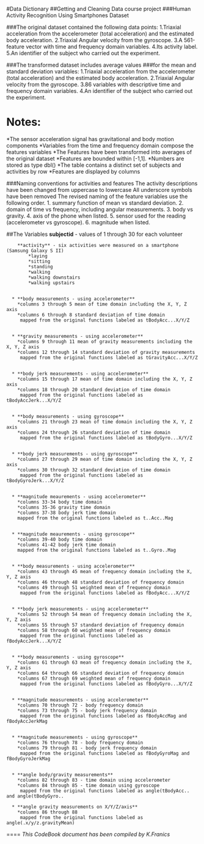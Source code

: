 #Data Dictionary
##Getting and Cleaning Data course project 
###Human Activity Recognition Using Smartphones Dataset


###The original dataset contained the following data points:
  1.Triaxial acceleration from the accelerometer (total acceleration) 
     and the estimated body acceleration.
  2.Triaxial Angular velocity from the gyroscope.
  3.A 561-feature vector with time and frequency domain variables.
  4.Its activity label.
  5.An identifier of the subject who carried out the experiment. 

###The transformed dataset includes average values 
###for the mean and standard deviation variables:
  1.Triaxial acceleration from the accelerometer (total acceleration) 
     and the estimated body acceleration.
  2.Triaxial Angular velocity from the gyroscope.
  3.86 variables with descriptive time and frequency domain variables.
  4.An identifier of the subject who carried out the experiment.  
  
Notes: 
======
*The sensor acceleration signal has gravitational and body motion components
*Variables from the time and frequency domain compose the features variables
*The Features have been transformed into averages of the original dataset
*Features are bounded within [-1,1].
*Numbers are stored as type dbl()
*The table contains a distinct set of subjects and activities by row
*Features are displayed by columns


###Naming conventions for activities and features
The activity descriptions have been changed from uppercase to lowercase
All underscore symbols have been removed
The revised naming of the feature variables use the following order.
      1. summary function of mean vs standard deviation.
      2. domain of time vs frequency, including angular measurements.
      3. body vs gravity. 
      4. axis of the phone when listed.
      5. sensor used for the reading (accelerometer vs gyroscope).
      6. magnitude when listed. 

##The Variables
        **subjectid** - values of 1 through 30 for each volunteer 


        **activity** - six activities were measured on a smartphone (Samsung Galaxy S II)
            *laying
            *sitting
            *standing
            *walking 
            *walking downstairs
            *walking upstairs


      * **body measurements - using accelerometer**
        *columns 3 through 5 mean of time domain including the X, Y, Z axis
        *columns 6 through 8 standard deviation of time domain
         mapped from the original functions labeled as tBodyAcc...X/Y/Z


      * **gravity measurements - using accelerometer**
        *columns 9 through 11 mean of gravity measurements including the X, Y, Z axis
        *columns 12 through 14 standard deviation of gravity measurements
         mapped from the original functions labeled as tGravityAcc...X/Y/Z  


      * **body jerk measurements - using accelerometer**
        *columns 15 through 17 mean of time domain including the X, Y, Z axis
        *columns 18 through 20 standard deviation of time domain
         mapped from the original functions labeled as tBodyAccJerk...X/Y/Z   


      * **body measurements - using gyroscope**
        *columns 21 through 23 mean of time domain including the X, Y, Z axis
        *columns 24 through 26 standard deviation of time domain
         mapped from the original functions labeled as tBodyGyro...X/Y/Z 
   
   
      * **body jerk measurements - using gyroscope**
        *columns 27 through 29 mean of time domain including the X, Y, Z axis
        *columns 30 through 32 standard deviation of time domain
         mapped from the original functions labeled as tBodyGyroJerk...X/Y/Z     
 
 
      * **magnitude meaurements - using accelerometer**
        *columns 33-34 body time domain
        *columns 35-36 gravity time domain
        *columns 37-38 body jerk time domain
        mapped from the original functions labeled as t..Acc..Mag
        
        
      * **magnitude meaurements - using gyroscope**
        *columns 39-40 body time domain
        *columns 41-42 body jerk time domain
        mapped from the original functions labeled as t..Gyro..Mag


      * **body measurements - using accelerometer**
        *columns 43 through 45 mean of frequency domain including the X, Y, Z axis
        *columns 46 through 48 standard deviation of frequency domain
        *columns 49 through 51 weighted mean of frequency domain
         mapped from the original functions labeled as fBodyAcc...X/Y/Z  
         
           
      * **body jerk measurements - using accelerometer**
        *columns 52 through 54 mean of frequency domain including the X, Y, Z axis
        *columns 55 through 57 standard deviation of frequency domain
        *columns 58 through 60 weighted mean of frequency domain
         mapped from the original functions labeled as fBodyAccJerk...X/Y/Z
         
         
      * **body measurements - using gyroscope**
        *columns 61 through 63 mean of frequency domain including the X, Y, Z axis
        *columns 64 through 66 standard deviation of frequency domain
        *columns 67 through 69 weighted mean of frequency domain
         mapped from the original functions labeled as fBodyGyro...X/Y/Z  
         
      
      * **magnitude measurements - using accelerometer**
        *columns 70 through 72 - body frequency domain 
        *columns 73 through 75 - body jerk frequency domain
         mapped from the original functions labeled as fBodyAccMag and fBodyAccJerkMag
         
         
      * **magnitude measurements - using gyroscope**
        *columns 76 through 78 - body frequency domain 
        *columns 79 through 81 - body jerk frequency domain
         mapped from the original functions labeled as fBodyGyroMag and fBodyGyroJerkMag
         
               
      * **angle body/gravity measurements**
        *columns 82 through 83 - time domain using accelerometer
        *columns 84 through 85 - time domain using gyroscope
         mapped from the original functions labeled as angle(tBodyAcc.. and angle(tBodyGyro..
         
      * **angle gravity measurements on X/Y/Z/axis**
        *columns 86 through 88 
         mapped from the original functions labeled as angle(.x/y/z.gravityMean)
         
         
====
*This CodeBook document has been compiled by K.Franics*         
      
         
 

